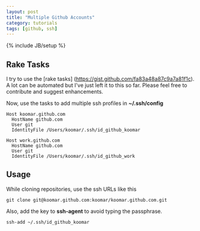 ```yaml
---
layout: post
title: "Multiple Github Accounts"
category: tutorials
tags: [github, ssh]
---
```

{% include JB/setup %}

## Rake Tasks

I try to use the [rake tasks] (https://gist.github.com/fa83a48a87c9a7a81f1c). A lot can be automated but I've just left it to this so far. Please feel free to contribute and suggest enhancements.
	
Now, use the tasks to add multiple ssh profiles in **~/.ssh/config**

	Host koomar.github.com
	  HostName github.com
	  User git
	  IdentityFile /Users/koomar/.ssh/id_github_koomar

	Host work.github.com
	  HostName github.com
	  User git
	  IdentityFile /Users/koomar/.ssh/id_github_work
	
## Usage
	
While cloning repositories, use the ssh URLs like this

	git clone git@koomar.github.com:koomar/koomar.github.com.git
	
	
Also, add the key to **ssh-agent** to avoid typing the passphrase.

	ssh-add ~/.ssh/id_github_koomar